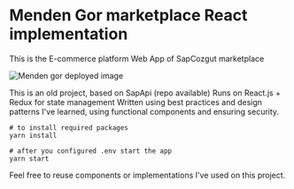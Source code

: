 # Menden Gor marketplace React implementation

This is the E-commerce platform Web App of SapCozgut marketplace

![Menden gor deployed image](https://mikebionic.github.io/portfolio/static/projects/web_proj/lomaysowda_v2.webp)

This is an old project, based on SapApi (repo available)
Runs on React.js + Redux for state management
Written using best practices and design patterns I've learned, using functional components and ensuring security.

```
# to install required packages
yarn install

# after you configured .env start the app
yarn start
```

Feel free to reuse components or implementations I've used on this project.
